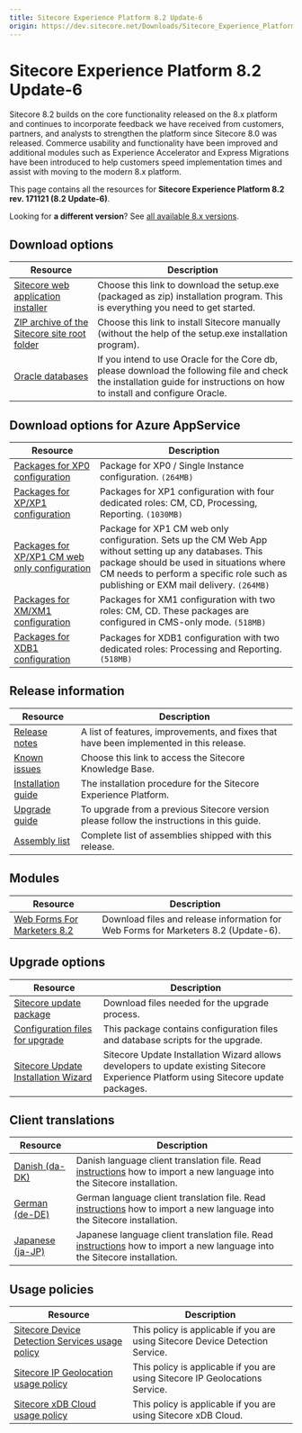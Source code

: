 ```yaml
---
title: Sitecore Experience Platform 8.2 Update-6
origin: https://dev.sitecore.net/Downloads/Sitecore_Experience_Platform/82/Sitecore_Experience_Platform_82_Update6.aspx
---
```


# Sitecore Experience Platform 8.2 Update-6

Sitecore 8.2 builds on the core functionality released on the 8.x platform and continues to incorporate feedback we have received from customers, partners, and analysts to strengthen the platform since Sitecore 8.0 was released. Commerce usability and functionality have been improved and additional modules such as Experience Accelerator and Express Migrations have been introduced to help customers speed implementation times and assist with moving to the modern 8.x platform.

This page contains all the resources for **Sitecore Experience Platform 8.2 rev. 171121 (8.2 Update-6)**.

Looking for **a different version**? See [all available 8.x versions](/downloads/Sitecore_Experience_Platform).

## Download options

 | Resource | Description |
 | --- | --- |
 | [Sitecore web application installer](https://sitecoredev.azureedge.net/~/media/93843787849E42BCA6ECDE30E6532443.ashx?date=20171123T105557) | Choose this link to download the setup.exe (packaged as zip) installation program. This is everything you need to get started. |
 | [ZIP archive of the Sitecore site root folder](https://sitecoredev.azureedge.net/~/media/C8CB3FFF078C42D6A2C3424DA6202DCF.ashx?date=20171123T105939) | Choose this link to install Sitecore manually (without the help of the setup.exe installation program). |
 | [Oracle databases](https://sitecoredev.azureedge.net/~/media/AC9AD0BD8F14465682B9A1D90958E07D.ashx?date=20171123T105558) | If you intend to use Oracle for the Core db, please download the following file and check the installation guide for instructions on how to install and configure Oracle. |

## Download options for Azure AppService

 | Resource | Description |
 | --- | --- |
 | [Packages for XP0 configuration](https://sitecoredev.azureedge.net/~/media/AFA4C05BA4414C239FA9945E52ABF7DC.ashx?date=20171123T104223) | Package for XP0 / Single Instance configuration. `(264MB)` |
 | [Packages for XP/XP1 configuration](https://sitecoredev.azureedge.net/~/media/3EEEBBFE59604DDDAC7550C71C657C7C.ashx?date=20171123T105004) | Packages for XP1 configuration with four dedicated roles: CM, CD, Processing, Reporting. `(1030MB)` |
 | [Packages for XP/XP1 CM web only configuration](https://sitecoredev.azureedge.net/~/media/96617A716FDC4D70865BB70AA4A4E731.ashx?date=20171123T104413) | Package for XP1 CM web only configuration. Sets up the CM Web App without setting up any databases. This package should be used in situations where CM needs to perform a specific role such as publishing or EXM mail delivery. `(264MB)` |
 | [Packages for XM/XM1 configuration](https://sitecoredev.azureedge.net/~/media/1BDCE8EC35CC4D7C849C42EB6A0837DC.ashx?date=20171123T103812) | Packages for XM1 configuration with two roles: CM, CD. These packages are configured in CMS-only mode. `(518MB)` |
 | [Packages for XDB1 configuration](https://sitecoredev.azureedge.net/~/media/E2333652DB2848CB842ABF837CDEC0FA.ashx?date=20171123T103030) | Packages for XDB1 configuration with two dedicated roles: Processing and Reporting. `(518MB)` |

## Release information

 | Resource | Description |
 | --- | --- |
 | [Release notes](/downloads/Sitecore%20Experience%20Platform/82/Sitecore%20Experience%20Platform%2082%20Update6/Release%20Notes) | A list of features, improvements, and fixes that have been implemented in this release. |
 | [Known issues](https://kb.sitecore.net/articles/631685) | Choose this link to access the Sitecore Knowledge Base. |
 | [Installation guide](https://sitecoredev.azureedge.net/~/media/6CD136C1D6924072974910700721DFEB.ashx?date=20180618T135410) | The installation procedure for the Sitecore Experience Platform. |
 | [Upgrade guide](https://sitecoredev.azureedge.net/~/media/C1EC9F4DF28F46B6887F553EAD81FE81.ashx?date=20180501T114038) | To upgrade from a previous Sitecore version please follow the instructions in this guide. |
 | [Assembly list](https://sitecoredev.azureedge.net/~/media/933A7A532D46483EA463467A8A20D5DA.ashx?date=20171123T122914) | Complete list of assemblies shipped with this release. |

## Modules

 | Resource | Description |
 | --- | --- |
 | [Web Forms For Marketers 8.2](/downloads/Web%20Forms%20For%20Marketers/82/Web%20Forms%20For%20Marketers%2082%20Update6) | Download files and release information for Web Forms for Marketers 8.2 (Update-6). |

## Upgrade options

 | Resource | Description |
 | --- | --- |
 | [Sitecore update package](https://sitecoredev.azureedge.net/~/media/BC6B3D64B3554ED184B273241F8A6AA3.ashx?date=20171123T123411) | Download files needed for the upgrade process. |
 | [Configuration files for upgrade](https://sitecoredev.azureedge.net/~/media/42F289903F3B43F581E1692D3CE57881.ashx?date=20171123T105556) | This package contains configuration files and database scripts for the upgrade. |
 | [Sitecore Update Installation Wizard](https://sitecoredev.azureedge.net/~/media/F5C9A02D669E419980602A6E3D3B1C4F.ashx?date=20170810T103340) | Sitecore Update Installation Wizard allows developers to update existing Sitecore Experience Platform using Sitecore update packages. |

## Client translations

 | Resource | Description |
 | --- | --- |
 | [Danish (da-DK)](https://sitecoredev.azureedge.net/~/media/BD56E63876714E38AB91EE01612D953D.ashx?date=20171123T110211) | Danish language client translation file. Read [instructions](~/link?_id=D72CBF8CE581436CBBCAEE896C8646F7&_z=z) how to import a new language into the Sitecore installation. |
 | [German (de-DE)](https://sitecoredev.azureedge.net/~/media/289BD39867284F2DBFACF01A35614DC0.ashx?date=20171123T110211) | German language client translation file. Read [instructions](~/link?_id=D72CBF8CE581436CBBCAEE896C8646F7&_z=z) how to import a new language into the Sitecore installation. |
 | [Japanese (ja-JP)](https://sitecoredev.azureedge.net/~/media/F439D202B9264859A1F723199987EE40.ashx?date=20171123T110211) | Japanese language client translation file. Read [instructions](~/link?_id=D72CBF8CE581436CBBCAEE896C8646F7&_z=z) how to import a new language into the Sitecore installation. |

## Usage policies

 | Resource | Description |
 | --- | --- |
 | [Sitecore Device Detection Services usage policy](/downloads/Sitecore%20Experience%20Platform/Sitecore%20Device%20Detection%20Services%20Usage%20Policy) | This policy is applicable if you are using Sitecore Device Detection Service. |
 | [Sitecore IP Geolocation usage policy](/downloads/Sitecore%20Experience%20Platform/Sitecore%20IP%20Geolocation%20Usage%20Policy) | This policy is applicable if you are using Sitecore IP Geolocations Service. |
 | [Sitecore xDB Cloud usage policy](/downloads/Sitecore%20Experience%20Platform/Sitecore%20xDB%20Cloud%20Usage%20Policy) | This policy is applicable if you are using Sitecore xDB Cloud. |
